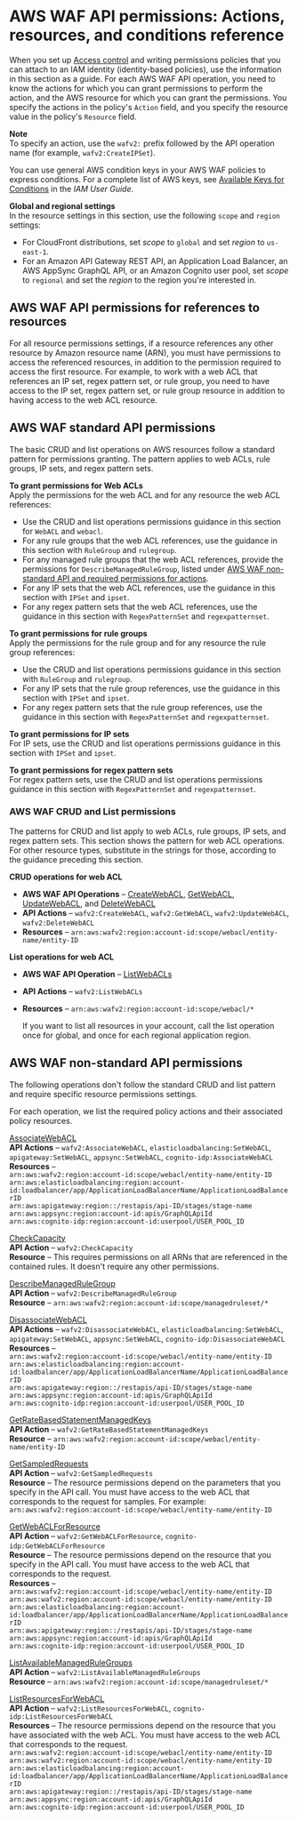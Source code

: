 # AWS WAF API permissions: Actions, resources, and conditions reference<a name="waf-api-permissions-ref"></a>

When you set up [Access control](waf-auth-and-access-control.md#access-control) and writing permissions policies that you can attach to an IAM identity \(identity\-based policies\), use the information in this section as a guide\. For each AWS WAF API operation, you need to know the actions for which you can grant permissions to perform the action, and the AWS resource for which you can grant the permissions\. You specify the actions in the policy's `Action` field, and you specify the resource value in the policy's `Resource` field\.

**Note**  
To specify an action, use the `wafv2:` prefix followed by the API operation name \(for example, `wafv2:CreateIPSet`\)\.

You can use general AWS condition keys in your AWS WAF policies to express conditions\. For a complete list of AWS keys, see [Available Keys for Conditions](https://docs.aws.amazon.com/IAM/latest/UserGuide/reference_policies_elements.html#AvailableKeys) in the *IAM User Guide*\. 

**Global and regional settings**  
In the resource settings in this section, use the following `scope` and `region` settings: 
+ For CloudFront distributions, set *scope* to `global` and set *region* to `us-east-1`\.
+ For an Amazon API Gateway REST API, an Application Load Balancer, an AWS AppSync GraphQL API, or an Amazon Cognito user pool, set *scope* to `regional` and set the *region* to the region you're interested in\.

## AWS WAF API permissions for references to resources<a name="waf-api-permissions-for-refs"></a>

For all resource permissions settings, if a resource references any other resource by Amazon resource name \(ARN\), you must have permissions to access the referenced resources, in addition to the permission required to access the first resource\. For example, to work with a web ACL that references an IP set, regex pattern set, or rule group, you need to have access to the IP set, regex pattern set, or rule group resource in addition to having access to the web ACL resource\. 

## AWS WAF standard API permissions<a name="waf-api-standard-permissions"></a>

The basic CRUD and list operations on AWS resources follow a standard pattern for permissions granting\. The pattern applies to web ACLs, rule groups, IP sets, and regex pattern sets\. 

**To grant permissions for Web ACLs**  
Apply the permissions for the web ACL and for any resource the web ACL references: 
+ Use the CRUD and list operations permissions guidance in this section for `WebACL` and `webacl`\. 
+ For any rule groups that the web ACL references, use the guidance in this section with `RuleGroup` and `rulegroup`\.
+ For any managed rule groups that the web ACL references, provide the permissions for `DescribeManagedRuleGroup`, listed under [AWS WAF non\-standard API and required permissions for actions](#waf-api-nonstandard-permissions)\.
+ For any IP sets that the web ACL references, use the guidance in this section with `IPSet` and `ipset`\.
+ For any regex pattern sets that the web ACL references, use the guidance in this section with `RegexPatternSet` and `regexpatternset`\.

**To grant permissions for rule groups**  
Apply the permissions for the rule group and for any resource the rule group references: 
+ Use the CRUD and list operations permissions guidance in this section with `RuleGroup` and `rulegroup`\. 
+ For any IP sets that the rule group references, use the guidance in this section with `IPSet` and `ipset`\.
+ For any regex pattern sets that the rule group references, use the guidance in this section with `RegexPatternSet` and `regexpatternset`\.

**To grant permissions for IP sets**  
For IP sets, use the CRUD and list operations permissions guidance in this section with `IPSet` and `ipset`\.

**To grant permissions for regex pattern sets**  
For regex pattern sets, use the CRUD and list operations permissions guidance in this section with `RegexPatternSet` and `regexpatternset`\.

### AWS WAF CRUD and List permissions<a name="waf-crud-list-permissions"></a>

The patterns for CRUD and list apply to web ACLs, rule groups, IP sets, and regex pattern sets\. This section shows the pattern for web ACL operations\. For other resource types, substitute in the strings for those, according to the guidance preceding this section\.

**CRUD operations for web ACL**
+ **AWS WAF API Operations** – [CreateWebACL](https://docs.aws.amazon.com/waf/latest/APIReference/API_CreateWebACL.html), [GetWebACL](https://docs.aws.amazon.com/waf/latest/APIReference/API_GetWebACL.html), [UpdateWebACL](https://docs.aws.amazon.com/waf/latest/APIReference/API_UpdateWebACL.html), and [DeleteWebACL](https://docs.aws.amazon.com/waf/latest/APIReference/API_DeleteWebACL.html) 
+ **API Actions** – `wafv2:CreateWebACL`, `wafv2:GetWebACL`, `wafv2:UpdateWebACL`, `wafv2:DeleteWebACL`
+ **Resources** – `arn:aws:wafv2:region:account-id:scope/webacl/entity-name/entity-ID` 

**List operations for web ACL**
+ **AWS WAF API Operation** – [ListWebACLs](https://docs.aws.amazon.com/waf/latest/APIReference/API_ListWebACLs.html)
+ **API Actions** – `wafv2:ListWebACLs`
+ **Resources** – `arn:aws:wafv2:region:account-id:scope/webacl/*`

  If you want to list all resources in your account, call the list operation once for global, and once for each regional application region\.

## AWS WAF non\-standard API permissions<a name="waf-api-nonstandard-permissions"></a>

The following operations don't follow the standard CRUD and list pattern and require specific resource permissions settings\. 

For each operation, we list the required policy actions and their associated policy resources\. <a name="actions-related-to-objects-table_pdf"></a>

[AssociateWebACL ](https://docs.aws.amazon.com/waf/latest/APIReference/API_AssociateWebACL.html)  
**API Actions** – `wafv2:AssociateWebACL`, `elasticloadbalancing:SetWebACL`, `apigateway:SetWebACL`, `appsync:SetWebACL`, `cognito-idp:AssociateWebACL`  
**Resources** –  
`arn:aws:wafv2:region:account-id:scope/webacl/entity-name/entity-ID`  
`arn:aws:elasticloadbalancing:region:account-id:loadbalancer/app/ApplicationLoadBalancerName/ApplicationLoadBalancerID`  
`arn:aws:apigateway:region::/restapis/api-ID/stages/stage-name`  
`arn:aws:appsync:region:account-id:apis/GraphQLApiId`  
`arn:aws:cognito-idp:region:account-id:userpool/USER_POOL_ID`

[CheckCapacity](https://docs.aws.amazon.com/waf/latest/APIReference/API_CheckCapacity.html)  
**API Action** – `wafv2:CheckCapacity`  
**Resource** – This requires permissions on all ARNs that are referenced in the contained rules\. It doesn't require any other permissions\. 

[DescribeManagedRuleGroup](https://docs.aws.amazon.com/waf/latest/APIReference/API_DescribeManagedRuleGroup.html)  
**API Action** – `wafv2:DescribeManagedRuleGroup`  
**Resource** – `arn:aws:wafv2:region:account-id:scope/managedruleset/*`

[DisassociateWebACL](https://docs.aws.amazon.com/waf/latest/APIReference/API_DisassociateWebACL.html)  
**API Actions** – `wafv2:DisassociateWebACL`, `elasticloadbalancing:SetWebACL`, `apigateway:SetWebACL`, `appsync:SetWebACL`, `cognito-idp:DisassociateWebACL`  
**Resources** –  
`arn:aws:wafv2:region:account-id:scope/webacl/entity-name/entity-ID`  
`arn:aws:elasticloadbalancing:region:account-id:loadbalancer/app/ApplicationLoadBalancerName/ApplicationLoadBalancerID`  
`arn:aws:apigateway:region::/restapis/api-ID/stages/stage-name`  
`arn:aws:appsync:region:account-id:apis/GraphQLApiId`  
`arn:aws:cognito-idp:region:account-id:userpool/USER_POOL_ID`

[GetRateBasedStatementManagedKeys](https://docs.aws.amazon.com/waf/latest/APIReference/API_GetRateBasedStatementManagedKeys.html)  
**API Action** – `wafv2:GetRateBasedStatementManagedKeys`  
**Resource** – `arn:aws:wafv2:region:account-id:scope/webacl/entity-name/entity-ID`

[GetSampledRequests](https://docs.aws.amazon.com/waf/latest/APIReference/API_GetSampledRequests.html)  
**API Action** – `wafv2:GetSampledRequests`  
**Resource** – The resource permissions depend on the parameters that you specify in the API call\. You must have access to the web ACL that corresponds to the request for samples\. For example: `arn:aws:wafv2:region:account-id:scope/webacl/entity-name/entity-ID`

[GetWebACLForResource](https://docs.aws.amazon.com/waf/latest/APIReference/API_GetWebACLForResource.html)  
**API Action** – `wafv2:GetWebACLForResource`, `cognito-idp:GetWebACLForResource`   
**Resource** – The resource permissions depend on the resource that you specify in the API call\. You must have access to the web ACL that corresponds to the request\.   
**Resources** –  
`arn:aws:wafv2:region:account-id:scope/webacl/entity-name/entity-ID`  
`arn:aws:wafv2:region:account-id:scope/webacl/entity-name/entity-ID`  
`arn:aws:elasticloadbalancing:region:account-id:loadbalancer/app/ApplicationLoadBalancerName/ApplicationLoadBalancerID`  
`arn:aws:apigateway:region::/restapis/api-ID/stages/stage-name`  
`arn:aws:appsync:region:account-id:apis/GraphQLApiId`  
`arn:aws:cognito-idp:region:account-id:userpool/USER_POOL_ID`

[ListAvailableManagedRuleGroups](https://docs.aws.amazon.com/waf/latest/APIReference/API_ListAvailableManagedRuleGroups.html)  
**API Action** – `wafv2:ListAvailableManagedRuleGroups`  
**Resource** – `arn:aws:wafv2:region:account-id:scope/managedruleset/*`

[ListResourcesForWebACL](https://docs.aws.amazon.com/waf/latest/APIReference/API_ListResourcesForWebACL.html)  
**API Action** – `wafv2:ListResourcesForWebACL`, `cognito-idp:ListResourcesForWebACL`  
**Resources** – The resource permissions depend on the resource that you have associated with the web ACL\. You must have access to the web ACL that corresponds to the request\.  
`arn:aws:wafv2:region:account-id:scope/webacl/entity-name/entity-ID`  
`arn:aws:wafv2:region:account-id:scope/webacl/entity-name/entity-ID`  
`arn:aws:elasticloadbalancing:region:account-id:loadbalancer/app/ApplicationLoadBalancerName/ApplicationLoadBalancerID`  
`arn:aws:apigateway:region::/restapis/api-ID/stages/stage-name`  
`arn:aws:appsync:region:account-id:apis/GraphQLApiId`  
`arn:aws:cognito-idp:region:account-id:userpool/USER_POOL_ID`